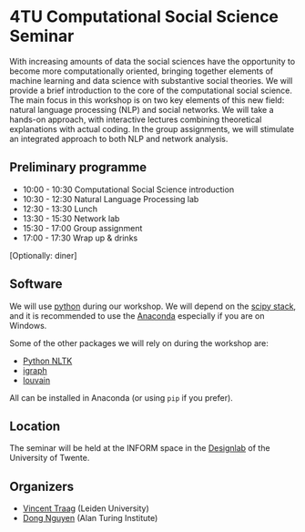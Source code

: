4TU Computational Social Science Seminar
=========================================

With increasing amounts of data the social sciences have the opportunity to become more computationally oriented, bringing together elements of machine learning and data science with substantive social theories. We will provide a brief introduction to the core of the computational social science. The main focus in this workshop is on two key elements of this new field: natural language processing (NLP) and social networks. We will take a hands-on approach, with interactive lectures combining theoretical explanations with actual coding. In the group assignments, we will stimulate an integrated approach to both NLP and network analysis.


Preliminary programme
---------------------

- 10:00 - 10:30 Computational Social Science introduction 
- 10:30 - 12:30 Natural Language Processing lab           
- 12:30 - 13:30 Lunch                                     
- 13:30 - 15:30 Network lab                               
- 15:30 - 17:00 Group assignment                          
- 17:00 - 17:30 Wrap up & drinks                          

[Optionally: diner]

Software
--------

We will use [python](https://www.python.org/) during our workshop. We will depend on the [scipy stack](http://www.scipy.org/), and it is recommended to use the [Anaconda](https://www.continuum.io/downloads) especially if you are on Windows.

Some of the other packages we will rely on during the workshop are:

- [Python NLTK](http://www.nltk.org/)
- [igraph](http://igraph.org/)
- [louvain](https://pypi.python.org/pypi/louvain/)

All can be installed in Anaconda (or using `pip` if you prefer).


Location
--------
The seminar will be held at the INFORM space in the [Designlab](https://www.utwente.nl/en/designlab/) of the University of Twente. 

Organizers
--------
- [Vincent Traag](http://www.traag.net/) (Leiden University)
- [Dong Nguyen](http://www.dongnguyen.nl) (Alan Turing Institute)


